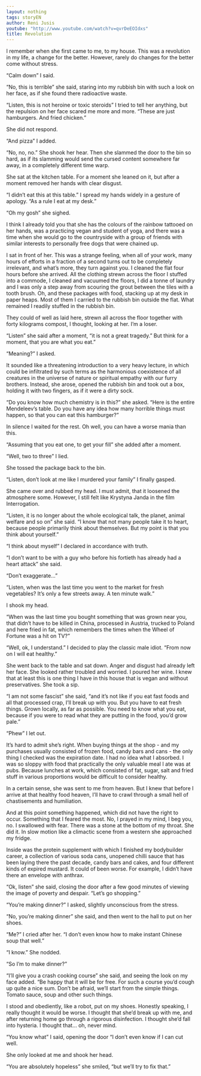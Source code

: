 ```yaml
---
layout: nothing
tags: storyEN
author: Reni Jusis
youtube: "http://www.youtube.com/watch?v=qvrDeEOIdxs"
title: Revolution
---
```

I remember when she first came to me, to my house. This was a revolution in my life, a change for the better. However, rarely do changes for the better come without stress.

“Calm down” I said.

“No, this is terrible” she said, staring into my rubbish bin with such a look on her face, as if she found there radioactive waste.

“Listen, this is not heroine or toxic steroids” I tried to tell her anything, but the repulsion on her face scared me more and more. “These are just hamburgers. And fried chicken.”

She did not respond.

“And pizza” I added.

“No, no, no.” She shook her hear. Then she slammed the door to the bin so hard, as if its slamming would send the cursed content somewhere far away, in a completely different time warp.

She sat at the kitchen table. For a moment she leaned on it, but after a moment removed her hands with clear disgust.

“I didn’t eat this at this table.” I spread my hands widely in a gesture of apology. “As a rule I eat at my desk.”

“Oh my gosh” she sighed.

I think I already told you that she has the colours of the rainbow tattooed on her hands, was a practicing vegan and student of yoga, and there was a time when she would go to the countryside with a group of friends with similar interests to personally free dogs that were chained up.

I sat in front of her. This was a strange feeling, when all of your work, many hours of efforts in a fraction of a second turns out to be completely irrelevant, and what’s more, they turn against you. I cleaned the flat four hours before she arrived. All the clothing strewn across the floor I stuffed into a commode, I cleaned and vacuumed the floors, I did a tonne of laundry and I was only a step away from scouring the grout between the tiles with a tooth brush. Oh, and these packages with food, stacking up at my desk in paper heaps. Most of them I carried to the rubbish bin outside the flat. What remained I readily stuffed in the rubbish bin.

They could of well as laid here, strewn all across the floor together with forty kilograms compost, I thought, looking at her. I’m a loser.

“Listen” she said after a moment, “it is not a great tragedy.” But think for a moment, that you are what you eat.”

“Meaning?” I asked.

It sounded like a threatening introduction to a very heavy lecture, in which could be infiltrated by such terms as the harmonious coexistence of all creatures in the universe of nature or spiritual empathy with our furry brothers. Instead, she arose, opened the rubbish bin and took out a box, holding it with two fingers, as if it were a dirty sock.

“Do you know how much chemistry is in this?” she asked. “Here is the entire Mendeleev’s table. Do you have any idea how many horrible things must happen, so that you can eat this hamburger?”

In silence I waited for the rest. Oh well, you can have a worse mania than this.

“Assuming that you eat one, to get your fill” she added after a moment.

“Well, two to three” I lied.

She tossed the package back to the bin.

“Listen, don’t look at me like I murdered your family” I finally gasped.

She came over and rubbed my head. I must admit, that it loosened the atmosphere some. However, I still felt like Krystyna Janda in the film Interrogation.

“Listen, it is no longer about the whole ecological talk, the planet, animal welfare and so on” she said. “I know that not many people take it to heart, because people primarily think about themselves. But my point is that you think about yourself.”

“I think about myself” I declared in accordance with truth.

“I don’t want to be with a guy who before his fortieth has already had a heart attack” she said.

“Don’t exaggerate...”

“Listen, when was the last time you went to the market for fresh vegetables? It’s only a few streets away. A ten minute walk.”

I shook my head.

“When was the last time you bought something that was grown near you, that didn’t have to be killed in China, processed in Austria, trucked to Poland and here fried in fat, which remembers the times when the Wheel of Fortune was a hit on TV?”

“Well, ok, I understand.” I decided to play the classic male idiot. “From now on I will eat healthy.”

She went back to the table and sat down. Anger and disgust had already left her face. She looked rather troubled and worried. I poured her wine. I knew that at least this is one thing I have in this house that is vegan and without preservatives. She took a sip.

“I am not some fascist” she said, “and it’s not like if you eat fast foods and all that  processed crap, I’ll break up with you. But you have to eat fresh things. Grown locally, as far as possible. You need to know what you eat, because if you were to read what they are putting in the food, you’d grow pale.”

“Phew” I let out.

It’s hard to admit she’s right. When buying things at the shop - and my purchases usually consisted of frozen food, candy bars and cans - the only thing I checked was the expiration date. I had no idea what I absorbed. I was so sloppy with food that practically the only valuable meal I ate was at pubs. Because lunches at work, which consisted of fat, sugar, salt and fried stuff in various proportions would be difficult to consider healthy.

In a certain sense, she was sent to me from heaven. But I knew that before I arrive at that healthy food heaven, I’ll have to crawl through a small hell of chastisements and humiliation.

And at this point something happened, which did not have the right to occur. Something that I feared the most. No, I prayed in my mind, I beg you, no. I swallowed with fear. There was a stone at the bottom of my throat. She did it. In slow motion like a climactic scene from a western she approached my fridge.

Inside was the protein supplement with which I finished my bodybuilder career, a collection of various soda cans, unopened chilli sauce that has been laying there the past decade, candy bars and cakes, and four different kinds of expired mustard. It could of been worse. For example, I didn’t have there an envelope with anthrax.

“Ok, listen” she said, closing the door after a few good minutes of viewing the image of poverty and despair. “Let’s go shopping.”

“You’re making dinner?” I asked, slightly unconscious from the stress.

“No, you’re making dinner” she said, and then went to the hall to put on her shoes.

“Me?” I cried after her. “I don’t even know how to make instant Chinese soup that well.”

“I know.” She nodded.

“So I’m to make dinner?”

“I’ll give you a crash cooking course” she said, and seeing the look on my face added. “Be happy that it will be for free. For such a course you’d cough up quite a nice sum. Don’t be afraid, we’ll start from the simple things. Tomato sauce, soup and other such things.

I stood and obediently, like a robot, put on my shoes. Honestly speaking, I really thought it would be worse. I thought that she’d break up with me, and after returning home go through a rigorous disinfection. I thought she’d fall into hysteria. I thought that... oh, never mind.

“You know what” I said, opening the door “I don’t even know if I can cut well.

She only looked at me and shook her head.

“You are absolutely hopeless” she smiled, “but we’ll try to fix that.”

